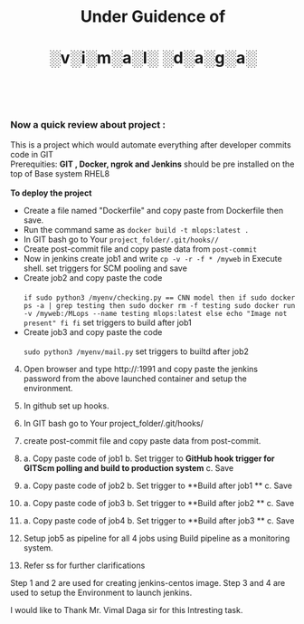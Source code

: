 # <div align=center> Under Guidence of </div>
# <div align=center> ░v░i░m░a░l░ ░d░a░g░a░</div><br/><br/>
### Now a quick review about project :<br/>
This is a project which would automate everything after developer commits code in GIT<br/>
Prerequities: **GIT , Docker, ngrok and Jenkins** should be pre installed on the top of Base system RHEL8<br/><br/>
**To deploy the project**
- Create a file named "Dockerfile" and copy paste from Dockerfile then save.
- Run the command same as `docker build -t mlops:latest .`
- In GIT bash go to Your `project_folder/.git/hooks//`
- Create post-commit file and copy paste data from `post-commit`
- Now in jenkins create job1 and write `cp -v -r -f * /myweb` in Execute shell.
  set triggers for SCM pooling and save
- Create job2 and copy paste the code <br/><br/>
`if sudo python3 /myenv/checking.py == CNN model
then
if sudo docker ps -a | grep testing
then
sudo docker rm -f testing
sudo docker run -v /myweb:/MLops --name testing mlops:latest
else
echo "Image not present"
fi
fi`
   set triggers to build after job1
- Create job3 and copy paste the code <br/><br/>
  `sudo python3 /myenv/mail.py`
   set triggers to builtd after job2
4) Open browser and type http://<IP of BaseOS>:1991 and copy paste the jenkins password from the above launched container and setup the environment.
5) In github set up hooks.
6) In GIT bash go to Your project_folder/.git/hooks/
7) create post-commit file and copy paste data from post-commit.
8) a. Copy paste code of job1
   b. Set trigger to **GitHub hook trigger for GITScm polling and build to production system**
   c. Save
9) a. Copy paste code of job2
   b. Set trigger to **Build after job1 **
   c. Save
10) a. Copy paste code of job3
   b. Set trigger to **Build after job2 **
   c. Save
11) a. Copy paste code of job4
   b. Set trigger to **Build after job3 **
   c. Save
12) Setup job5 as pipeline for all 4 jobs using Build pipeline as a monitoring system.

13) Refer ss for further clarifications

Step 1 and 2 are used for creating jenkins-centos image.
Step 3 and 4 are used to setup the Environment to launch jenkins.




I would like to Thank Mr. Vimal Daga sir for this Intresting task.
